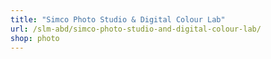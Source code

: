 ```yaml
---
title: "Simco Photo Studio & Digital Colour Lab"
url: /slm-abd/simco-photo-studio-and-digital-colour-lab/
shop: photo
---
```

